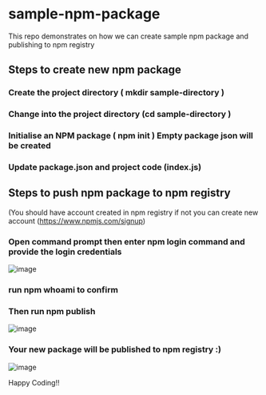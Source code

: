 # sample-npm-package
This repo demonstrates on how we can create sample npm package and publishing to npm registry

## Steps to create new npm package

### Create the project directory ( mkdir sample-directory  )
### Change into the project directory  (cd sample-directory )
### Initialise an NPM package  ( npm init ) Empty package json will be created
### Update package.json and project code (index.js)


## Steps to push npm package to npm registry  
(You should have account created in npm registry if not you can create new account (https://www.npmjs.com/signup)

### Open command prompt then enter npm login command and provide the login credentials

![image](https://user-images.githubusercontent.com/59571096/190870035-f472ffd2-6466-44c0-973e-1ccaf0daf1c3.png)


### run npm whoami to confirm 

### Then run npm publish

![image](https://user-images.githubusercontent.com/59571096/190870082-fc1bc8be-6d9b-410c-9a18-b93bba2c8a32.png)


### Your new package will be published to npm registry  :)


![image](https://user-images.githubusercontent.com/59571096/190870168-953bdc15-0bb0-4ac7-a383-abeb7d891b60.png)


Happy Coding!! 








